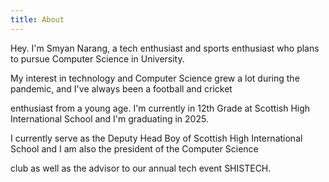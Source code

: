 ```yaml
---
title: About
---
```


Hey. I'm Smyan Narang, a tech enthusiast and sports enthusiast who plans to pursue Computer Science in University. 

My interest in technology and Computer Science grew a lot during the pandemic, and I've always been a football and cricket 

enthusiast from a young age. I'm currently in 12th Grade at Scottish High International School and I'm graduating in 2025. 

I currently serve as the Deputy Head Boy of Scottish High International School and I am also the president of the Computer Science 

club as well as the advisor to our annual tech event SHISTECH. 